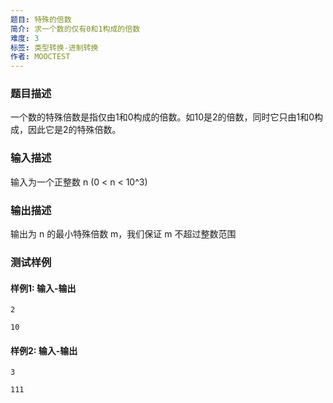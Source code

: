 ```yaml
---
题目: 特殊的倍数
简介: 求一个数的仅有0和1构成的倍数
难度: 3
标签: 类型转换-进制转换
作者: MOOCTEST
---
```


### 题目描述

一个数的特殊倍数是指仅由1和0构成的倍数。如10是2的倍数，同时它只由1和0构成，因此它是2的特殊倍数。

### 输入描述

输入为一个正整数 n (0 < n < 10^3)

### 输出描述

输出为 n 的最小特殊倍数 m，我们保证 m 不超过整数范围

### 测试样例

#### 样例1: 输入-输出

```
2
```

```
10
```

#### 样例2: 输入-输出

```
3
```

```
111
```

